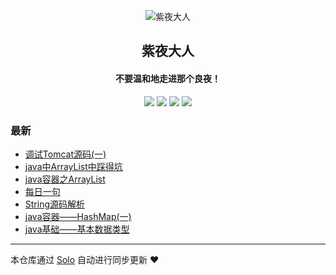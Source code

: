<p align="center"><img alt="紫夜大人" src="https://static.b3log.org/images/brand/solo-32.png"></p><h2 align="center">
紫夜大人
</h2>

<h4 align="center">不要温和地走进那个良夜！</h4>
<p align="center"><a title="紫夜大人" target="_blank" href="https://github.com/godboys/solo-blog"><img src="https://img.shields.io/github/last-commit/godboys/solo-blog.svg?style=flat-square&color=FF9900"></a>
<a title="GitHub repo size in bytes" target="_blank" href="https://github.com/godboys/solo-blog"><img src="https://img.shields.io/github/repo-size/godboys/solo-blog.svg?style=flat-square"></a>
<a title="Solo Version" target="_blank" href="https://github.com/b3log/solo/releases"><img src="https://img.shields.io/badge/solo-3.6.3-f1e05a.svg?style=flat-square&color=blueviolet"></a>
<a title="Hits" target="_blank" href="https://github.com/b3log/hits"><img src="https://hits.b3log.org/godboys/solo-blog.svg"></a></p>

### 最新

* [调试Tomcat源码(一)](https://www.yangj.vip/articles/2019/08/27/1566897317998.html)
* [java中ArrayList中踩得坑](https://www.yangj.vip/articles/2019/08/26/1566814216255.html)
* [java容器之ArrayList](https://www.yangj.vip/articles/2019/08/21/1566367743931.html)
* [每日一句](https://www.yangj.vip/articles/2019/08/19/1566182805390.html)
* [String源码解析](https://www.yangj.vip/articles/2019/08/19/1566181416893.html)
* [java容器——HashMap(一)](https://www.yangj.vip/articles/2019/08/19/1566178456884.html)
* [java基础——基本数据类型](https://www.yangj.vip/articles/2019/08/16/1565941928562.html)



---

本仓库通过 [Solo](https://github.com/b3log/solo) 自动进行同步更新 ❤️ 